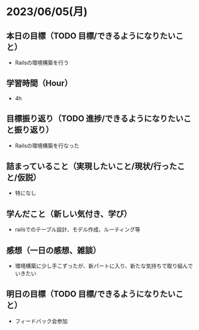 
# 2023/06/05(月)

## 本日の目標（TODO 目標/できるようになりたいこと）

- Railsの環境構築を行う

## 学習時間（Hour）

- 4h

## 目標振り返り（TODO 進捗/できるようになりたいこと振り返り）

- Railsの環境構築を行なった

## 詰まっていること（実現したいこと/現状/行ったこと/仮説）

- 特になし

## 学んだこと（新しい気付き、学び）

- railsでのテーブル設計、モデル作成、ルーティング等

## 感想（一日の感想、雑談）

- 環境構築に少し手こずったが、新パートに入り、新たな気持ちで取り組んでいきたい

## 明日の目標（TODO 目標/できるようになりたいこと）

- フィードバック会参加
